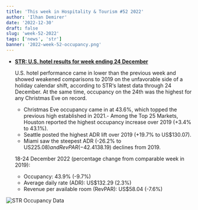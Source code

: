 ```yaml
---
title: 'This week in Hospitality & Tourism #52 2022'
author: 'Ilhan Demirer'
date: '2022-12-30'
draft: false
slug: 'week-52-2022'
tags: ['news', 'str']
banner: '2022-week-52-occupancy.png'
---
```


- **[STR: U.S. hotel results for week ending 24 December](https://str.com/press-release/str-us-hotel-results-week-ending-24-december)**

  U.S. hotel performance came in lower than the previous week and showed weakened comparisons to 2019 on the unfavorable side of a holiday calendar shift, according to STR‘s latest data through 24 December. At the same time, occupancy on the 24th was the highest for any Christmas Eve on record.

  - Christmas Eve occupancy came in at 43.6%, which topped the previous high established in 2021.- Among the Top 25 Markets, Houston reported the highest occupancy increase over 2019 (+3.4% to 43.1%).
  - Seattle posted the highest ADR lift over 2019 (+19.7% to US$130.07).
  - Miami saw the steepest ADR (-26.2% to US$225.08) and RevPAR (-42.4% to US$138.19) declines from 2019.

  18-24 December 2022 (percentage change from comparable week in 2019):

  - Occupancy: 43.9% (-9.7%)
  - Average daily rate (ADR): US$132.29 (2.3%)
  - Revenue per available room (RevPAR): US$58.04 (-7.6%)

![STR Occupancy Data](/images/blogimages/2022-week-52-occupancy.png)
